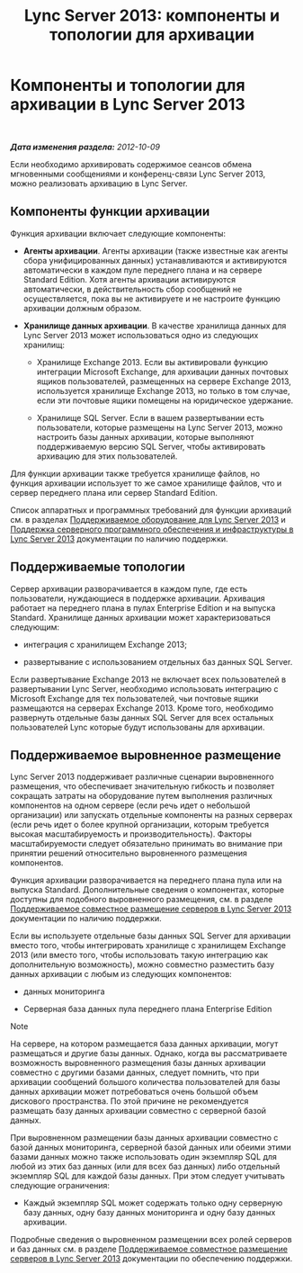﻿---
title: 'Lync Server 2013: компоненты и топологии для архивации'
TOCTitle: Компоненты и топологии для архивации
ms:assetid: 5893063d-a44a-4034-aba9-cbe883ecf710
ms:mtpsurl: https://technet.microsoft.com/ru-ru/library/JJ204916(v=OCS.15)
ms:contentKeyID: 49309842
ms.date: 05/19/2016
mtps_version: v=OCS.15
ms.translationtype: HT
---

# Компоненты и топологии для архивации в Lync Server 2013

 

_**Дата изменения раздела:** 2012-10-09_

Если необходимо архивировать содержимое сеансов обмена мгновенными сообщениями и конференц-связи Lync Server 2013, можно реализовать архивацию в Lync Server.

## Компоненты функции архивации

Функция архивации включает следующие компоненты:

  - **Агенты архивации**. Агенты архивации (также известные как агенты сбора унифицированных данных) устанавливаются и активируются автоматически в каждом пуле переднего плана и на сервере Standard Edition. Хотя агенты архивации активируются автоматически, в действительность сбор сообщений не осуществляется, пока вы не активируете и не настроите функцию архивации должным образом.

  - **Хранилище данных архивации**. В качестве хранилища данных для Lync Server 2013 может использоваться одно из следующих хранилищ:
    
      - Хранилище Exchange 2013. Если вы активировали функцию интеграции Microsoft Exchange, для архивации данных почтовых ящиков пользователей, размещенных на сервере Exchange 2013, используется хранилище Exchange 2013, но только в том случае, если эти почтовые ящики помещены на юридическое удержание.
    
      - Хранилище SQL Server. Если в вашем развертывании есть пользователи, которые размещены на Lync Server 2013, можно настроить базы данных архивации, которые выполняют поддерживаемую версию SQL Server, чтобы активировать архивацию для этих пользователей.

Для функции архивации также требуется хранилище файлов, но функция архивации использует то же самое хранилище файлов, что и сервер переднего плана или сервер Standard Edition.

Список аппаратных и программных требований для функции архиваций см. в разделах [Поддерживаемое оборудование для Lync Server 2013](lync-server-2013-supported-hardware.md) и [Поддержка серверного программного обеспечения и инфраструктуры в Lync Server 2013](lync-server-2013-server-software-and-infrastructure-support.md) документации по наличию поддержки.

## Поддерживаемые топологии

Сервер архивации разворачивается в каждом пуле, где есть пользователи, нуждающиеся в поддержке архивации. Архивация работает на переднего плана в пулах Enterprise Edition и на выпуска Standard. Хранилище данных архивации может характеризоваться следующим:

  - интеграция с хранилищем Exchange 2013;

  - развертывание с использованием отдельных баз данных SQL Server.

Если развертывание Exchange 2013 не включает всех пользователей в развертывании Lync Server, необходимо использовать интеграцию с Microsoft Exchange для тех пользователей, чьи почтовые ящики размещаются на серверах Exchange 2013. Кроме того, необходимо развернуть отдельные базы данных SQL Server для всех остальных пользователей Lync которые будут использованы для архивации.

## Поддерживаемое выровненное размещение

Lync Server 2013 поддерживает различные сценарии выровненного размещения, что обеспечивает значительную гибкость и позволяет сокращать затраты на оборудование путем выполнения различных компонентов на одном сервере (если речь идет о небольшой организации) или запускать отдельные компоненты на разных серверах (если речь идет о более крупной организации, которым требуется высокая масштабируемость и производительность). Факторы масштабируемости следует обязательно принимать во внимание при принятии решений относительно выровненного размещения компонентов.

Функция архивации разворачивается на переднего плана пула или на выпуска Standard. Дополнительные сведения о компонентах, которые доступны для подобного выровненного размещения, см. в разделе [Поддерживаемое совместное размещение серверов в Lync Server 2013](lync-server-2013-supported-server-collocation.md) документации по наличию поддержки.

Если вы используете отдельные базы данных SQL Server для архивации вместо того, чтобы интегрировать хранилище с хранилищем Exchange 2013 (или вместо того, чтобы использовать такую интеграцию как дополнительную возможность), можно совместно разместить базу данных архивации с любым из следующих компонентов:

  - данных мониторинга

  - Серверная база данных пула переднего плана Enterprise Edition

> [!NOTE]  
> На сервере, на котором размещается база данных архивации, могут размещаться и другие базы данных. Однако, когда вы рассматриваете возможность выровненного размещения базы данных архивации совместно с другими базами данных, следует помнить, что при архивации сообщений большого количества пользователей для базы данных архивации может потребоваться очень большой объем дискового пространства. По этой причине не рекомендуется размещать базу данных архивации совместно с серверной базой данных.

При выровненном размещении базы данных архивации совместно с базой данных мониторинга, серверной базой данных или обеими этими базами данных можно также использовать один экземпляр SQL для любой из этих баз данных (или для всех баз данных) либо отдельный экземпляр SQL для каждой базы данных. При этом следует учитывать следующие ограничения:

  - Каждый экземпляр SQL может содержать только одну серверную базу данных, одну базу данных мониторинга и одну базу данных архивации.

Подробные сведения о выровненном размещении всех ролей серверов и баз данных см. в разделе [Поддерживаемое совместное размещение серверов в Lync Server 2013](lync-server-2013-supported-server-collocation.md) документации по обеспечению поддержки.

